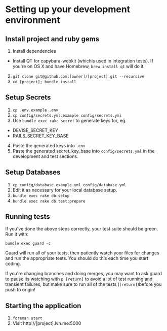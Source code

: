 # Setting up your development environment

## Install project and ruby gems

1. Install dependencies
  * Install QT for capybara-webkit (whichis used in integration tests). If you're on OS X and have Homebrew, `brew install qt` will do it.
2. `git clone git@github.com:[owner]/[project].git --recursive`
3. `cd [project]; bundle install`

## Setup Secrets

1. `cp .env.example .env`
2. `cp config/secrets.yml.example config/secrets.yml`
3. Use `bundle exec rake secret` to generate keys for, eg.
  * DEVISE_SECRET_KEY
  * RAILS_SECRET_KEY_BASE
4. Paste the generated keys into `.env`
5. Paste the generated secret_key_base into `config/secrets.yml` in the development and test sections.

## Setup Databases

1. `cp config/database.example.yml config/database.yml`
2. Edit it as necessary for your local database setup.
3. `bundle exec rake db:setup`
4. `bundle exec rake db:test:prepare`

## Running tests

If you've done the above steps correctly, your test suite should be green. Run it with:

`bundle exec guard -c`

Guard will run all of your tests, then patiently watch your files for changes and run the appropriate tests. You should do this each time you start coding.

If you're changing branches and doing merges, you may want to ask guard to pause its watching with `p [return]` to avoid a lot of test running and transient failures, but make sure to run all of the tests (`[return]`)before you push to origin!

## Starting the application

1. `foreman start`
2. Visit http://[project].lvh.me:5000
